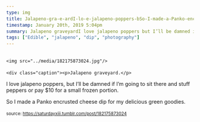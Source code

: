 ```yaml
---
type: img
title: Jalapeno-gra-e-ardI-lo-e-jalapeno-poppers-bSo-I-made-a-Panko-encruste
timestamp: January 20th, 2019 5:04pm
summary: Jalapeno graveyardI love jalapeno poppers but I’ll be damned if I’m going to sit there and stuff peppers or pay 10 for a small frozen portionSo I made a Panko encrusted cheese dip for my delicious green goodiesp 
tags: ["Edible", "jalapeno", "dip", "photography"]
---
```


                
                
                
                                                                                        <img src="../media/182175873024.jpg"/>
                                                                                          <div class="caption"><p>Jalapeno graveyard.</p>

<p>I love jalapeno poppers, but I’ll be damned if I’m going to sit there and stuff peppers or pay $10 for a small frozen portion.</p>

<p>So I made a Panko encrusted cheese dip for my delicious green goodies.</p> </div>
                                    
                
                
                
                
                                
<small>source: https://saturdayxiii.tumblr.com/post/182175873024</small>